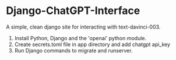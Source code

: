 # Django-ChatGPT-Interface
A simple, clean django site for interacting with text-davinci-003. 

1. Install Python, Django and the 'openai' python module.
2. Create secrets.toml file in app directory and add chatgpt api_key
3. Run Django commands to migrate and runserver.

